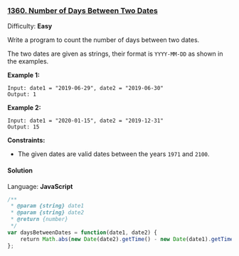 ### [1360\. Number of Days Between Two Dates](https://leetcode.com/problems/number-of-days-between-two-dates/)

Difficulty: **Easy**


Write a program to count the number of days between two dates.

The two dates are given as strings, their format is `YYYY-MM-DD` as shown in the examples.

**Example 1:**

```
Input: date1 = "2019-06-29", date2 = "2019-06-30"
Output: 1
```

**Example 2:**

```
Input: date1 = "2020-01-15", date2 = "2019-12-31"
Output: 15
```

**Constraints:**

*   The given dates are valid dates between the years `1971` and `2100`.


#### Solution

Language: **JavaScript**

```javascript
/**
 * @param {string} date1
 * @param {string} date2
 * @return {number}
 */
var daysBetweenDates = function(date1, date2) {
    return Math.abs(new Date(date2).getTime() - new Date(date1).getTime()) / (3600000 * 24)
};
```